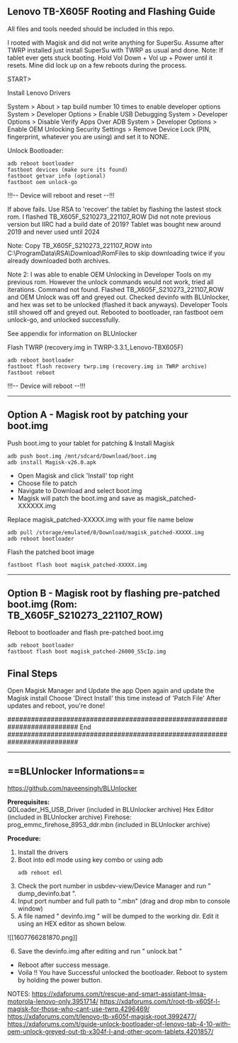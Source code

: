 
Lenovo TB-X605F Rooting and Flashing Guide
---------------------------------------------------------------------------------
All files and tools needed should be included in this repo.

I rooted with Magisk and did not write anything for SuperSu. Assume after TWRP installed just install SuperSu with TWRP as usual and done.
Note: If tablet ever gets stuck booting. Hold Vol Down + Vol up + Power until it resets. Mine did lock up on a few reboots during the process.


START>

Install Lenovo Drivers

System > About > tap build number 10 times to enable developer options
System > Developer Options > Enable USB Debugging
System > Developer Options > Disable Verify Apps Over ADB
System > Developer Options > Enable OEM Unlocking
Security Settings > Remove Device Lock (PIN, fingerprint, whatever you are using) and set it to NONE.


Unlock Bootloader:

```
adb reboot bootloader
fastboot devices (make sure its found)
fastboot getvar info (optional)
fastboot oem unlock-go
```

!!!-- Device will reboot and reset --!!!

If above fails. Use RSA to 'recover' the tablet by flashing the lastest stock rom. I flashed TB_X605F_S210273_221107_ROW Did not note previous version but IIRC had a build date of 2019? Tablet was bought new around 2019 and never used until 2024

Note: Copy TB_X605F_S210273_221107_ROW into C:\ProgramData\RSA\Download\RomFiles to skip downloading twice if you already downloaded both archives.

Note 2: I was able to enable OEM Unlocking in Developer Tools on my previous rom. However the unlock commands would not work, tried all iterations. Command not found. Flashed TB_X605F_S210273_221107_ROW and OEM Unlock was off and greyed out. Checked devinfo with BLUnlocker, and hex was set to be unlocked (flashed it back anyways). Developer Tools still showed off and greyed out. Rebooted to bootloader, ran fastboot oem unlock-go, and unlocked successfully. 

See appendix for information on BLUnlocker

Flash TWRP (recovery.img in TWRP-3.3.1_Lenovo-TBX605F)

```
adb reboot bootloader
fastboot flash recovery twrp.img (recovery.img in TWRP archive)
fastboot reboot
```

!!!-- Device will reboot --!!!

--------------------------------------------------------------------------
Option A - Magisk root by patching your boot.img
--------------------------------------------------------------------------
Push boot.img to your tablet for patching & Install Magisk

```
adb push boot.img /mnt/sdcard/Download/boot.img
adb install Magisk-v26.0.apk
```

- Open Magisk and click 'Install' top right
- Choose file to patch
- Navigate to Download and select boot.img
- Magisk will patch the boot.img and save as magisk_patched-XXXXXX.img
  
Replace magisk_patched-XXXXX.img with your file name below

```
adb pull /storage/emulated/0/Download/magisk_patched-XXXXX.img
adb reboot bootloader
```

Flash the patched boot image

```
fastboot flash boot magisk_patched-XXXXX.img
```



-------------------------------------------------------------------------------------------
Option B - Magisk root by flashing pre-patched boot.img (Rom: TB_X605F_S210273_221107_ROW)
-------------------------------------------------------------------------------------------
Reboot to bootloader and flash pre-patched boot.img

```
adb reboot bootloader
fastboot flash boot magisk_patched-26000_S5cIp.img
```


Final Steps
--------------------
Open Magisk Manager and Update the app
Open again and update the Magisk install
Choose 'Direct Install' this time instead of 'Patch File'
After updates and reboot, you're done!




##########################################################################
End
##########################################################################


--------------------------------------------------------------------------
==**BLUnlocker Informations**==
--------------------------------------------------------------------------
https://github.com/naveensingh/BLUnlocker

**Prerequisites:**  
QDLoader_HS_USB_Driver (included in BLUnlocker archive)
Hex Editor (included in BLUnlocker archive)
Firehose: prog_emmc_firehose_8953_ddr.mbn (included in BLUnlocker archive)
  
**Procedure:**  

1. Install the drivers
2. Boot into edl mode using key combo or using adb
    ```
    adb reboot edl
    ```
3. Check the port number in usbdev-view/Device Manager and run " dump_devinfo.bat ".
4. Input port number and full path to ".mbn" (drag and drop mbn to console window)
5. A file named " devinfo.img " will be dumped to the working dir. Edit it using an HEX editor as shown below.

![[1607766281870.png]]

6. Save the devinfo.img after editing and run " unlock.bat "
- Reboot after success message.
- Voila !! You have Successful unlocked the bootloader. Reboot to system by holding the power button.




NOTES:
https://xdaforums.com/t/rescue-and-smart-assistant-lmsa-motorola-lenovo-only.3951714/
https://xdaforums.com/t/root-tb-x605f-l-magisk-for-those-who-cant-use-twrp.4296469/
https://xdaforums.com/t/lenovo-tb-x605f-magisk-root.3992477/
https://xdaforums.com/t/guide-unlock-bootloader-of-lenovo-tab-4-10-with-oem-unlock-greyed-out-tb-x304f-l-and-other-qcom-tablets.4201857/
